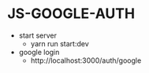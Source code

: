 # JS-GOOGLE-AUTH

- start server
  - yarn run start:dev
- google login
  - http://localhost:3000/auth/google